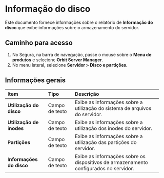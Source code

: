 # Informação do disco

Este documento fornece informações sobre o relatório de **Informação do disco** que exibe informações sobre o armazenamento do servidor.

## Caminho para acesso

1. No Segura, na barra de navegação, passe o mouse sobre o **Menu de produtos** e selecione **Orbit Server Manager**.  
2. No menu lateral, selecione **Servidor \> Disco e partições**.

## Informações gerais

| Item | Tipo | Descrição |
| :---- | :---- | :---- |
| **Utilização do disco** | Campo de texto | Exibe as informações sobre a utilização do sistema de arquivos do servidor. |
| **Utilização de inodes** | Campo de texto | Exibe as informações sobre a utilização dos inodes do servidor. |
| **Partições** | Campo de texto | Exibe as informações sobre a utilização das partições do servidor. |
| **Informações do disco** | Campo de texto | Exibe as informações sobre os dispositivos de armazenamento configurados no servidor. |

